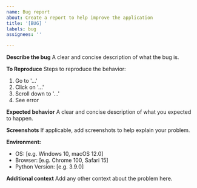 ```yaml
---
name: Bug report
about: Create a report to help improve the application
title: '[BUG] '
labels: bug
assignees: ''

---
```


**Describe the bug**
A clear and concise description of what the bug is.

**To Reproduce**
Steps to reproduce the behavior:
1. Go to '...'
2. Click on '...'
3. Scroll down to '...'
4. See error

**Expected behavior**
A clear and concise description of what you expected to happen.

**Screenshots**
If applicable, add screenshots to help explain your problem.

**Environment:**
 - OS: [e.g. Windows 10, macOS 12.0]
 - Browser: [e.g. Chrome 100, Safari 15]
 - Python Version: [e.g. 3.9.0]

**Additional context**
Add any other context about the problem here.